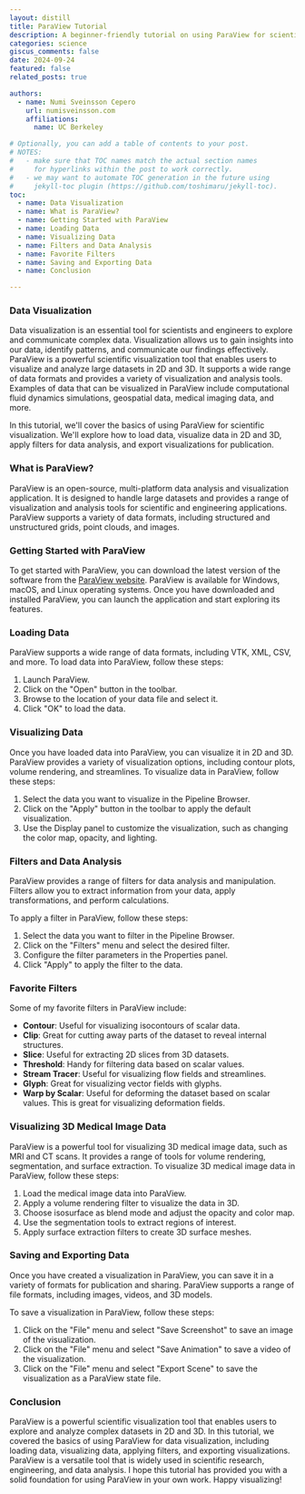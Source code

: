```yaml
---
layout: distill
title: ParaView Tutorial
description: A beginner-friendly tutorial on using ParaView for scientific visualization
categories: science
giscus_comments: false
date: 2024-09-24
featured: false
related_posts: true

authors:
  - name: Numi Sveinsson Cepero
    url: numisveinsson.com
    affiliations:
      name: UC Berkeley

# Optionally, you can add a table of contents to your post.
# NOTES:
#   - make sure that TOC names match the actual section names
#     for hyperlinks within the post to work correctly.
#   - we may want to automate TOC generation in the future using
#     jekyll-toc plugin (https://github.com/toshimaru/jekyll-toc).
toc:
  - name: Data Visualization
  - name: What is ParaView?
  - name: Getting Started with ParaView
  - name: Loading Data
  - name: Visualizing Data
  - name: Filters and Data Analysis
  - name: Favorite Filters
  - name: Saving and Exporting Data
  - name: Conclusion

---
```


### Data Visualization

Data visualization is an essential tool for scientists and engineers to explore and communicate complex data. Visualization allows us to gain insights into our data, identify patterns, and communicate our findings effectively. ParaView is a powerful scientific visualization tool that enables users to visualize and analyze large datasets in 2D and 3D. It supports a wide range of data formats and provides a variety of visualization and analysis tools. Examples of data that can be visualized in ParaView include computational fluid dynamics simulations, geospatial data, medical imaging data, and more.

In this tutorial, we'll cover the basics of using ParaView for scientific visualization. We'll explore how to load data, visualize data in 2D and 3D, apply filters for data analysis, and export visualizations for publication.

### What is ParaView?

ParaView is an open-source, multi-platform data analysis and visualization application. It is designed to handle large datasets and provides a range of visualization and analysis tools for scientific and engineering applications. ParaView supports a variety of data formats, including structured and unstructured grids, point clouds, and images.


### Getting Started with ParaView

To get started with ParaView, you can download the latest version of the software from the [ParaView website](https://www.paraview.org/download/). ParaView is available for Windows, macOS, and Linux operating systems. Once you have downloaded and installed ParaView, you can launch the application and start exploring its features.

### Loading Data

ParaView supports a wide range of data formats, including VTK, XML, CSV, and more. To load data into ParaView, follow these steps:

1. Launch ParaView.
2. Click on the "Open" button in the toolbar.
3. Browse to the location of your data file and select it.
4. Click "OK" to load the data.

### Visualizing Data

Once you have loaded data into ParaView, you can visualize it in 2D and 3D. ParaView provides a variety of visualization options, including contour plots, volume rendering, and streamlines. To visualize data in ParaView, follow these steps:

1. Select the data you want to visualize in the Pipeline Browser.
2. Click on the "Apply" button in the toolbar to apply the default visualization.
3. Use the Display panel to customize the visualization, such as changing the color map, opacity, and lighting.

### Filters and Data Analysis

ParaView provides a range of filters for data analysis and manipulation. Filters allow you to extract information from your data, apply transformations, and perform calculations.

To apply a filter in ParaView, follow these steps:

1. Select the data you want to filter in the Pipeline Browser.
2. Click on the "Filters" menu and select the desired filter.
3. Configure the filter parameters in the Properties panel.
4. Click "Apply" to apply the filter to the data.

### Favorite Filters

Some of my favorite filters in ParaView include:

- **Contour**: Useful for visualizing isocontours of scalar data.
- **Clip**: Great for cutting away parts of the dataset to reveal internal structures.
- **Slice**: Useful for extracting 2D slices from 3D datasets.
- **Threshold**: Handy for filtering data based on scalar values.
- **Stream Tracer**: Useful for visualizing flow fields and streamlines.
- **Glyph**: Great for visualizing vector fields with glyphs.
- **Warp by Scalar**: Useful for deforming the dataset based on scalar values. This is great for visualizing deformation fields.

### Visualizing 3D Medical Image Data

ParaView is a powerful tool for visualizing 3D medical image data, such as MRI and CT scans. It provides a range of tools for volume rendering, segmentation, and surface extraction. To visualize 3D medical image data in ParaView, follow these steps:

1. Load the medical image data into ParaView.
2. Apply a volume rendering filter to visualize the data in 3D.
3. Choose isosurface as blend mode and adjust the opacity and color map.
3. Use the segmentation tools to extract regions of interest.
4. Apply surface extraction filters to create 3D surface meshes.

### Saving and Exporting Data

Once you have created a visualization in ParaView, you can save it in a variety of formats for publication and sharing. ParaView supports a range of file formats, including images, videos, and 3D models.

To save a visualization in ParaView, follow these steps:

1. Click on the "File" menu and select "Save Screenshot" to save an image of the visualization.
2. Click on the "File" menu and select "Save Animation" to save a video of the visualization.
3. Click on the "File" menu and select "Export Scene" to save the visualization as a ParaView state file.

### Conclusion

ParaView is a powerful scientific visualization tool that enables users to explore and analyze complex datasets in 2D and 3D. In this tutorial, we covered the basics of using ParaView for data visualization, including loading data, visualizing data, applying filters, and exporting visualizations. ParaView is a versatile tool that is widely used in scientific research, engineering, and data analysis. I hope this tutorial has provided you with a solid foundation for using ParaView in your own work. Happy visualizing!